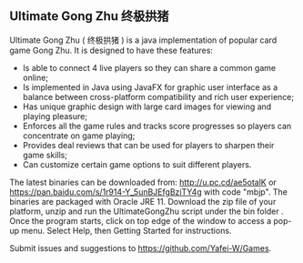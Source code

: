 ## Ultimate Gong Zhu 终极拱猪

Ultimate Gong Zhu ( 终极拱猪 ) is a java implementation of popular card game Gong Zhu.  It is designed to have these features:

- Is able to connect 4 live players so they can share a common game online;
- Is implemented in Java using JavaFX for graphic user interface as a balance between cross-platform compatibility and rich user experience;
- Has unique graphic design with large card images for viewing and playing pleasure;
- Enforces all the game rules and tracks score progresses so players can concentrate on game playing;
- Provides deal reviews that can be used for players to sharpen their game skills;
- Can customize certain game options to suit different players.


The latest binaries can be downloaded from: http://u.pc.cd/ae5otalK or https://pan.baidu.com/s/1r914-Y_5unBJEfgBziTY4g with code "mbjp".  The binaries are packaged with Oracle JRE 11. Download the zip file of your platform, unzip and run the UltimateGongZhu script under the bin folder . Once the program starts, click on top edge of the window to access a pop-up menu. Select Help, then Getting Started for instructions. 

Submit issues and suggestions to https://github.com/Yafei-W/Games.
